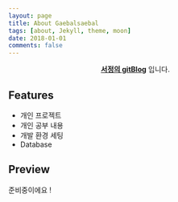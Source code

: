 ```yaml
---
layout: page
title: About Gaebalsaebal
tags: [about, Jekyll, theme, moon]
date: 2018-01-01
comments: false
---
```

    
<center><a href="http://youseojung.github.io"><b>서정의 gitBlog</b></a> 입니다.</center>

## Features
* 개인 프로젝트
* 개인 공부 내용
* 개발 환경 세팅
* Database 


## Preview
준비중이에요 !
<!-- {% capture images %}
    https://cloud.githubusercontent.com/assets/754514/14509720/61c61058-01d6-11e6-93ab-0918515ecd56.png
    https://cloud.githubusercontent.com/assets/754514/14509716/61ac6c8e-01d6-11e6-879f-8308883de790.png
{% endcapture %}
{% include gallery images=images caption="Screenshots of Moon Theme" cols=2 %}
-->

<!--
See a [live version of Moon](http://taylantatli.github.io/Moon) hosted on GitHub. -->
<!-- 
## Getting Started
To learn how to install and use this theme check out the [Setup Guide](http://taylantatli.me/Moon/moon-theme/) for more information.     
#[Install Moon](https://github.com/TaylanTatli/Moon){: .btn}
-->
 
